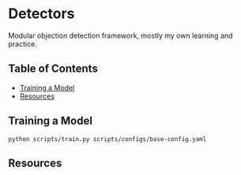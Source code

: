 # Detectors
Modular objection detection framework, mostly my own learning and practice.

## Table of Contents
* [Training a Model](#training-a-model)
* [Resources](#resources)

## Training a Model
`python scripts/train.py scripts/configs/base-config.yaml`

## Resources
